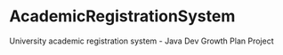 # AcademicRegistrationSystem
University academic registration system - Java Dev Growth Plan Project
